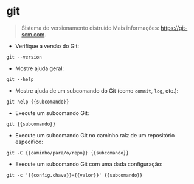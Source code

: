 # git

> Sistema de versionamento distruído
> Mais informações: <https://git-scm.com>.

- Verifique a versão do Git:

`git --version`

- Mostre ajuda geral:

`git --help`

- Mostre ajuda de um subcomando do Git (como `commit`, `log`, etc.):

`git help {{subcomando}}`

- Execute um subcomando Git:

`git {{subcomando}}`

- Execute um subcomando Git no caminho raíz de um repositório específico:

`git -C {{caminho/para/o/repo}} {{subcomando}}`

- Execute um subcomando Git com uma dada configuração:

`git -c '{{config.chave}}={{valor}}' {{subcomando}}`
